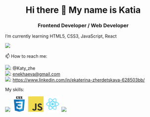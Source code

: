 <h1 align="center">Hi there 👋 My name is Katia </h1>  
<h3 align="center">Frontend Developer / Web Developer</h3>

I’m currently learning HTML5, CSS3, JavaScript, React  

<img src='https://www.codewars.com/users/Katy_Zhe/badges/small'>

📫 How to reach me:  

<img src='https://camo.githubusercontent.com/23769702d6ec4634238509960554e0b7f2dc347614e708cbd68b0715fb75affb/68747470733a2f2f63646e2d69636f6e732d706e672e666c617469636f6e2e636f6d2f3531322f323131312f323131313634362e706e67' width='15px'>: @Katy_zhe  
<img src='https://camo.githubusercontent.com/37f4429bf4927a59bea5d98264f9f4b1dc75a2262224191be3c47649b31ac102/68747470733a2f2f63646e2d69636f6e732d706e672e666c617469636f6e2e636f6d2f3531322f353936382f353936383533342e706e67' width='15px'>: enekhaeva@gmail.com  
<img src='https://camo.githubusercontent.com/8c462bf7ba0e0b8be00ca73831dca812c4d93d061d2b9ac89510050b6772c16d/68747470733a2f2f63646e2d69636f6e732d706e672e666c617469636f6e2e636f6d2f3531322f333533362f333533363530352e706e67' width='15px'>: https://www.linkedin.com/in/ekaterina-zherdetskaya-628503bb/

My skills:  

<img src='https://user-images.githubusercontent.com/112477055/221278177-e1aaf8a7-1375-42bb-9e58-f941b1bc54d9.png' width='50px'>  <img src='https://raw.githubusercontent.com/github/explore/80688e429a7d4ef2fca1e82350fe8e3517d3494d/topics/css/css.png' width='50px'>  <img src='https://raw.githubusercontent.com/github/explore/80688e429a7d4ef2fca1e82350fe8e3517d3494d/topics/javascript/javascript.png' width='50px'>  <img src='https://raw.githubusercontent.com/github/explore/80688e429a7d4ef2fca1e82350fe8e3517d3494d/topics/react/react.png' width='50px'>  <img src='https://e7.pngegg.com/pngimages/117/744/png-clipart-node-js-javascript-express-js-software-developer-react-network-code-angle-text.png' width='50px'
width='50px'>
